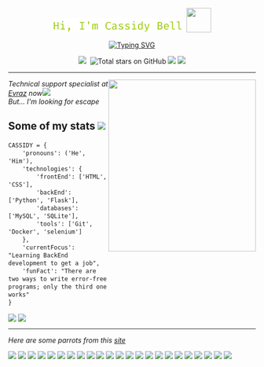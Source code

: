 <p align="center"><img src="./name.png">
<img src="https://media.giphy.com/media/mGcNjsfWAjY5AEZNw6/giphy.gif" width="50px" height="50px"></h2></p>

<p align="center"><a href="https://git.io/typing-svg"><img src="https://readme-typing-svg.demolab.com?font=Fira+Code&size=22&pause=1000&color=97CA00&center=true&vCenter=true&width=500&lines=Probably+Junior+Backend+developer;Trying+to+overcome+laziness+every+day;and+win%2C+sometimes..." alt="Typing SVG" /></a></p>

 
<p align="center">
    <img src="https://img.shields.io/github/watchers/peymone/peymone?color=orange&label=visitors&logo=CBS&logoColor=orange&style=for-the-badge">
    <img src="https://img.shields.io/github/followers/peymone?color=yellow&logo=Opsgenie&logoColor=yellow&style=for-the-badge" alt="">
    <img src="https://img.shields.io/github/stars/peymone?color=green&logo=Apache%20Spark&logoColor=green&style=for-the-badge" alt="Total stars on GitHub">
    <a href="https://t.me/neitendo"><img src="https://img.shields.io/static/v1?label=Telegram&message=link&style=for-the-badge&l&logo=telegram&color=blue"></a>
    <a href="https://vk.com/cassidy_bell"><img src="https://img.shields.io/static/v1?label=vk&message=link&style=for-the-badge&logo=vk&logoColor=lueviolet&color=violet"></a>
</p>

---

<img src="https://media.giphy.com/media/Ll22OhMLAlVDb8UQWe/giphy.gif" align="right" width="300px" height="350px">

_Technical support specialist at <a href="https://www.evraz.com/en/">Evraz</a> now<img src="https://media.giphy.com/media/3ov9k7A4giH2V5S8mc/giphy.gif" width="35px">_<br>
_But... I'm looking for escape_

<h2>Some of my stats <img src="https://media.giphy.com/media/Vf3ZKdillTMOOaOho0/giphy.gif" width="40px"></h2>

``` 
CASSIDY = {
    'pronouns': ('He', 'Him'),
    'technologies': {
        'frontEnd': ['HTML', 'CSS'],
        'backEnd': ['Python', 'Flask'],
        'databases': ['MySQL', 'SQLite'],
        'tools': ['Git', 'Docker', 'selenium']
    },
    'currentFocus': "Learning BackEnd development to get a job",
    'funFact': "There are two ways to write error-free programs; only the third one works"
}
```

<p>

<img align="center" src="https://github-readme-stats.vercel.app/api?username=peymone&show_icons=true&hide_title=true&title_color=97CA00&icon_color=97CA00&include_all_commits=true&count_private=true&bg_color=00000000&hide_border=true" width="46%">

<img align="center" src="https://github-readme-stats.vercel.app/api/top-langs/?username=peymone&layout=compact&hide_title=true&bg_color=00000000&hide_border=true" width="49%">

</p>

---
_Here are some parrots from this <a href="https://cultofthepartyparrot.com/">site</a>_
<p>
<img src="https://cultofthepartyparrot.com/parrots/pythonparrot.gif" width="30px">
<img src="https://cultofthepartyparrot.com/guests/hd/nyanparrot.gif" width="30px">
<img src="https://cultofthepartyparrot.com/parrots/hd/evilparrot.gif" width="30px">
<img src="https://cultofthepartyparrot.com/parrots/hd/angelparrot.gif" width="60px">
<img src="https://cultofthepartyparrot.com/guests/cursedparrot.gif" width="30px">
<img src="https://cultofthepartyparrot.com/parrots/hd/laptop_parrot.gif" width="30px">
<img src="https://cultofthepartyparrot.com/guests/hd/batparrot.gif" width="30px">
<img src="https://cultofthepartyparrot.com/parrots/hd/vikingparrot.gif" width="30px">
<img src="https://cultofthepartyparrot.com/parrots/hd/ripparrot.gif" width="30px">
<img src="https://cultofthepartyparrot.com/guests/hd/partyblobcat.gif" width="30px">
<img src="https://cultofthepartyparrot.com/parrots/asyncparrot.gif" width="30px">
<img src="https://cultofthepartyparrot.com/parrots/hd/covid19parrot.gif" width="30px">
<img src="https://cultofthepartyparrot.com/parrots/hd/everythingsfineparrot.gif" width="30px">
<img src="https://cultofthepartyparrot.com/parrots/dabparrot.gif" width="30px">
<img src="https://cultofthepartyparrot.com/parrots/hd/thefastestparrot.gif" width="30px">
<img src="https://cultofthepartyparrot.com/guests/hd/gumiparrot.gif" width="30px">
<img src="https://cultofthepartyparrot.com/parrots/hd/sneezyparrot.gif" width="30px">
<img src="https://cultofthepartyparrot.com/guests/hd/vibepartycat.gif" width="30px">
<img src="https://cultofthepartyparrot.com/parrots/hd/reactparrot.gif" width="30px">
<img src="https://cultofthepartyparrot.com/parrots/metalparrot.gif" width="30px">
<img src="https://cultofthepartyparrot.com/guests/hd/trollparrot.gif" width="30px">
<img src="https://cultofthepartyparrot.com/parrots/hd/kindasusparrot.gif" width="30px">
<img src="https://cultofthepartyparrot.com/parrots/hd/sidewaysparrot.gif" width="30px">
</p>

<!--
![snake gif](https://github.com/peymone/peymone/blob/output/github-contribution-grid-snake.gif#gh-light-mode-only)
![snake gif](https://github.com/peymone/peymone/blob/output/github-contribution-grid-snake.gif#gh-dark-mode-only)

